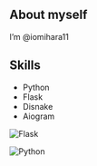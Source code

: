 ## About myself
I’m @iomihara11

## Skills
- Python
- Flask
- Disnake
- Aiogram

![Flask](https://img.shields.io/badge/Flask-000000?style=flat&logo=flask&logoColor=white)

![Python](https://www.python.org/community/logos/python-logo-master-v3-TM.png)
